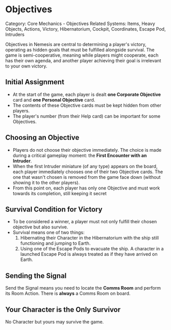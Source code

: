 # Objectives

Category: Core Mechanics - Objectives
Related Systems: Items, Heavy Objects, Actions, Victory, Hibernatorium, Cockpit, Coordinates, Escape Pod, Intruders

Objectives in Nemesis are central to determining a player's victory, operating as hidden goals that must be fulfilled alongside survival. The game is semi-cooperative, meaning while players might cooperate, each has their own agenda, and another player achieving their goal is irrelevant to your own victory.

## Initial Assignment

- At the start of the game, each player is dealt **one Corporate Objective** card and **one Personal Objective** card.
- The contents of these Objective cards must be kept hidden from other players.
- The player's number (from their Help card) can be important for some Objectives.

## Choosing an Objective

- Players do not choose their objective immediately. The choice is made during a critical gameplay moment: the **First Encounter with an Intruder**.
- When the first Intruder miniature (of any type) appears on the board, each player immediately chooses one of their two Objective cards. The one that wasn't chosen is removed from the game face down (without showing it to the
other players).
- From this point on, each player has only one Objective and must work towards its completion, still keeping it secret

## Survival Condition for Victory

- To be considered a winner, a player must not only fulfill their chosen objective but also survive.
- Survival means one of two things:
    1. Hibernating their Character in the Hibernatorium with the ship still functioning and jumping to Earth.
    2. Using one of the Escape Pods to evacuate the ship. A character in a launched Escape Pod is always treated as if they have arrived on Earth.

## Sending the Signal
Send the Signal means you need to locate the **Comms Room** and perform its Room Action. There is **always** a Comms Room on board.

## Your Character is the Only Survivor
No Character but yours may survive the game.